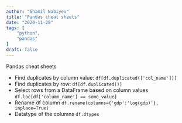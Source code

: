 ```yaml
---
author: "Shamil Nabiyev"
title: "Pandas cheat sheets"
date: "2020-11-20"
tags: [
    "python",
    "pandas"
]
draft: false
---
```


Pandas cheat sheets

- Find duplicates by column value: `df[df.duplicated(['col_name'])]`
- Find duplicates by row: `df[df.duplicated()]`
- Select rows from a DataFrame based on column values `df.loc[df['column_name'] == some_value]`
- Rename df column `df.rename(columns={'gdp':'log(gdp)'}, inplace=True)`
- Datatype of the columns `df.dtypes`

